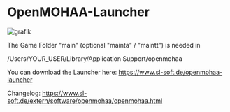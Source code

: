 # OpenMOHAA-Launcher
![grafik](https://github.com/user-attachments/assets/5c67e097-7d9d-4358-a6fd-b86b45714925)

The Game Folder "main" (optional "mainta" / "maintt") is needed in

/Users/YOUR_USER/Library/Application Support/openmohaa

You can download the Launcher here:
https://www.sl-soft.de/openmohaa-launcher

Changelog:
https://www.sl-soft.de/extern/software/openmohaa/openmohaa.html
